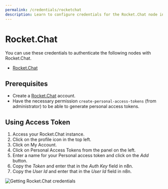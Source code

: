 ```yaml
---
permalink: /credentials/rocketchat
description: Learn to configure credentials for the Rocket.Chat node in n8n
---
```


# Rocket.Chat

You can use these credentials to authenticate the following nodes with Rocket.Chat.
- [Rocket.Chat](../../nodes-library/nodes/RocketChat/README.md)

## Prerequisites

- Create a [Rocket.Chat](https://rocket.chat/) account.
- Have the necessary permission `create-personal-access-tokens` (from administrator) to be able to generate personal access tokens.

## Using Access Token

1. Access your Rocket.Chat instance.
2. Click on the profile icon in the top left.
3. Click on My Account.
4. Click on Personal Access Tokens from the panel on the left.
5. Enter a name for your Personal access token and click on the *Add* button.
6. Copy the *Token* and enter that in the *Auth Key* field in n8n.
7. Copy the *User Id* and enter that in the *User Id* field in n8n.

![Getting Rocket.Chat credentials](REDACTED)
